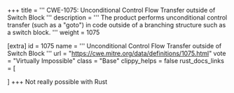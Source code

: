 +++
title = '''
CWE-1075: Unconditional Control Flow Transfer outside of Switch Block
'''
description	= '''
The product performs unconditional control transfer (such as a "goto") in code outside of a branching structure such as a switch block.
'''
weight = 1075

[extra]
id = 1075
name = '''
Unconditional Control Flow Transfer outside of Switch Block
'''
url = "https://cwe.mitre.org/data/definitions/1075.html"
vote = "Virtually Impossible"
class = "Base"
clippy_helps = false
rust_docs_links = [
	
]
+++
Not really possible with Rust